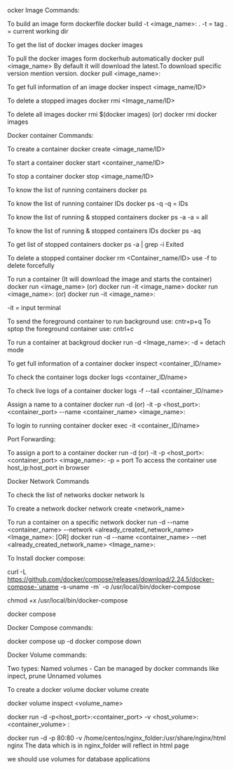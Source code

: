 ocker Image Commands:

To build an image form dockerfile docker build -t <image_name>: . -t = tag . = current working dir

To get the list of docker images docker images

To pull the docker images form dockerhub automatically docker pull <image_name> By default it will download the latest.To download specific version mention version. docker pull <image_name>:

To get full information of an image docker inspect <image_name/ID>

To delete a stopped images docker rmi <Image_name/ID>

To delete all images docker rmi $(docker images) (or) docker rmi docker images

Docker container Commands:

To create a container docker create <image_name/ID>

To start a container docker start <container_name/ID>

To stop a container docker stop <image_name/ID>

To know the list of running containers docker ps

To know the list of running container IDs docker ps -q -q = IDs

To know the list of running & stopped containers docker ps -a -a = all

To know the list of running & stopped containers IDs docker ps -aq

To get list of stopped containers docker ps -a | grep -i Exited

To delete a stopped container docker rm <Container_name/ID> use -f to delete forcefully

To run a container (It will download the image and starts the container) docker run <image_name> (or) docker run -it <image_name> docker run <image_name>: (or) docker run -it <image_name>:

-it = input terminal

To send the foreground container to run background use: cntr+p+q To sptop the foreground container use: cntrl+c

To run a container at backgroud docker run -d <Image_name>: -d = detach mode

To get full information of a container docker inspect <container_ID/name>

To check the container logs docker logs <container_ID/name>

To check live logs of a container docker logs -f --tail <container_ID/name>

Assign a name to a container docker run -d (or) -it -p <host_port>:<container_port> --name <container_name> <image_name>:

To login to running container docker exec -it <container_ID/name>

Port Forwarding:

To assign a port to a container docker run -d (or) -it -p <host_port>:<container_port> <image_name>: -p = port To access the container use host_ip:host_port in browser

Docker Network Commands

To check the list of networks docker network ls

To create a network docker network create <network_name>

To run a container on a specific network docker run -d --name <container_name> --network <already_created_network_name> <Image_name>: [OR] docker run -d --name <container_name> --net <already_created_network_name> <Image_name>:

To Install docker compose:

curl -L https://github.com/docker/compose/releases/download/2.24.5/docker-compose-`uname -s-uname -m` -o /usr/local/bin/docker-compose

chmod +x /usr/local/bin/docker-compose

docker compose

Docker Compose commands:

docker compose up -d docker compose down

Docker Volume commands:

Two types: Named volumes - Can be managed by docker commands like inpect, prune Unnamed volumes

To create a docker volume docker volume create

docker volume inspect <volume_name>

docker run -d -p<host_port>:<container_port> -v <host_volume>:<container_volume> :

docker run -d -p 80:80 -v /home/centos/nginx_folder:/usr/share/nginx/html nginx The data which is in nginx_folder will reflect in html page

we should use volumes for database applications
